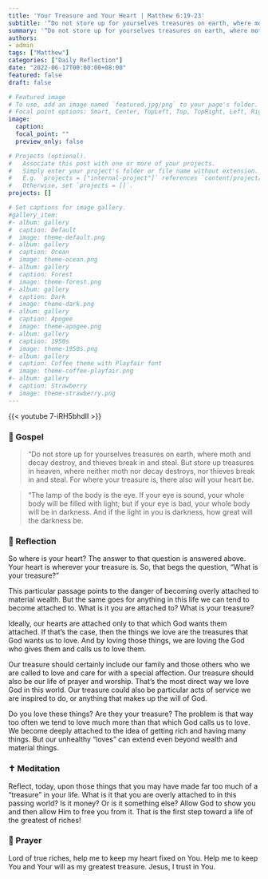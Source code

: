 ```yaml
---
title: 'Your Treasure and Your Heart | Matthew 6:19-23'
subtitle: '“Do not store up for yourselves treasures on earth, where moth and decay destroy, and thieves break in and steal. But store up treasures in heaven, where neither moth nor decay destroys, nor thieves break in and steal. For where your treasure is, there also will your heart be.”  Matthew 6:19-21'
summary: '“Do not store up for yourselves treasures on earth, where moth and decay destroy, and thieves break in and steal. But store up treasures in heaven, where neither moth nor decay destroys, nor thieves break in and steal. For where your treasure is, there also will your heart be.”  Matthew 6:19-21'
authors:
- admin
tags: ["Matthew"]
categories: ["Daily Reflection"]
date: "2022-06-17T00:00:00+08:00"
featured: false
draft: false

# Featured image
# To use, add an image named `featured.jpg/png` to your page's folder.
# Focal point options: Smart, Center, TopLeft, Top, TopRight, Left, Right, BottomLeft, Bottom, BottomRight
image:
  caption:
  focal_point: ""
  preview_only: false

# Projects (optional).
#   Associate this post with one or more of your projects.
#   Simply enter your project's folder or file name without extension.
#   E.g. `projects = ["internal-project"]` references `content/project/deep-learning/index.md`.
#   Otherwise, set `projects = []`.
projects: []

# Set captions for image gallery.
#gallery_item:
#- album: gallery
#  caption: Default
#  image: theme-default.png
#- album: gallery
#  caption: Ocean
#  image: theme-ocean.png
#- album: gallery
#  caption: Forest
#  image: theme-forest.png
#- album: gallery
#  caption: Dark
#  image: theme-dark.png
#- album: gallery
#  caption: Apogee
#  image: theme-apogee.png
#- album: gallery
#  caption: 1950s
#  image: theme-1950s.png
#- album: gallery
#  caption: Coffee theme with Playfair font
#  image: theme-coffee-playfair.png
#- album: gallery
#  caption: Strawberry
#  image: theme-strawberry.png
---
```


{{< youtube 7-iRH5bhdII >}}

### :love_letter: Gospel
> “Do not store up for yourselves treasures on earth, where moth and decay destroy, and thieves break in and steal. But store up treasures in heaven, where neither moth nor decay destroys, nor thieves break in and steal. For where your treasure is, there also will your heart be.

> “The lamp of the body is the eye. If your eye is sound, your whole body will be filled with light; but if your eye is bad, your whole body will be in darkness. And if the light in you is darkness, how great will the darkness be.

### :speech_balloon: Reflection
So where is your heart?  The answer to that question is answered above.  Your heart is wherever your treasure is.  So, that begs the question, “What is your treasure?”

This particular passage points to the danger of becoming overly attached to material wealth.  But the same goes for anything in this life we can tend to become attached to.  What is it you are attached to?  What is your treasure?

Ideally, our hearts are attached only to that which God wants them attached.  If that’s the case, then the things we love are the treasures that God wants us to love.  And by loving those things, we are loving the God who gives them and calls us to love them.

Our treasure should certainly include our family and those others who we are called to love and care for with a special affection.  Our treasure should also be our life of prayer and worship.  That’s the most direct way we love God in this world.  Our treasure could also be particular acts of service we are inspired to do, or anything that makes up the will of God.

Do you love these things?  Are they your treasure?  The problem is that way too often we tend to love much more than that which God calls us to love.  We become deeply attached to the idea of getting rich and having many things.  But our unhealthy “loves” can extend even beyond wealth and material things.

### :latin_cross: Meditation
Reflect, today, upon those things that you may have made far too much of a “treasure” in your life.  What is it that you are overly attached to in this passing world?  Is it money?  Or is it something else?  Allow God to show you and then allow Him to free you from it.  That is the first step toward a life of the greatest of riches!

### :pray: Prayer
Lord of true riches, help me to keep my heart fixed on You.  Help me to keep You and Your will as my greatest treasure.  Jesus, I trust in You.
